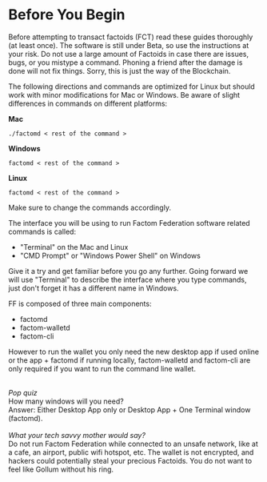 # Before You Begin

Before attempting to transact factoids (FCT) read these guides thoroughly (at least once). 
The software is still under Beta, so use the instructions at your risk. Do not use a large amount of Factoids in case there are issues, bugs, or you mistype a command. 
Phoning a friend after the damage is done will not fix things. Sorry, this is just the way of the Blockchain. 

The following directions and commands are optimized for Linux but should work with minor modifications for Mac or Windows. Be aware of slight differences in commands on different platforms:

**Mac**

`./factomd < rest of the command >`

**Windows**

`factomd < rest of the command >`

**Linux**

`factomd < rest of the command >`

Make sure to change the commands accordingly.

The interface you will be using to run Factom Federation software related commands is called:

* "Terminal" on the Mac and Linux
* "CMD Prompt" or "Windows Power Shell" on Windows

Give it a try and get familiar before you go any further. Going forward we will use "Terminal" to describe the interface where you type commands, just don't forget it has a different name in Windows.

FF is composed of three main components:

* factomd 
* factom-walletd 
* factom-cli 

However to run the wallet you only need the new desktop app if used online or the app + factomd if running locally, factom-walletd and factom-cli are only required if you want to run the command line wallet.

<aside class="notice"><br>
<i>Pop quiz</i><br>
How many windows will you need?<br>
Answer: Either Desktop App only or Desktop App + One Terminal window (factomd).
</aside>

<aside class="warning"><br>
<i>What your tech savvy mother would say?</i><br>
Do not run Factom Federation while connected to an unsafe network, like at a cafe, an airport, public wifi hotspot, etc. The wallet is not encrypted, and hackers could potentially steal your precious Factoids. You do not want to feel like Gollum without his ring.<br>
</aside>

 